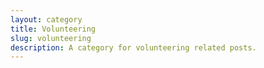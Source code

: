 ```yaml
---
layout: category
title: Volunteering
slug: volunteering
description: A category for volunteering related posts.
---
```

